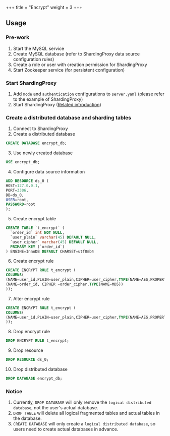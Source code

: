 +++
title = "Encrypt"
weight = 3
+++

## Usage

### Pre-work

1. Start the MySQL service
2. Create MySQL database (refer to ShardingProxy data source configuration rules)
3. Create a role or user with creation permission for ShardingProxy
4. Start Zookeeper service (for persistent configuration)

### Start ShardingProxy

1. Add `mode` and `authentication` configurations to `server.yaml` (please refer to the example of ShardingProxy)
2. Start ShardingProxy ([Related introduction](/en/quick-start/shardingsphere-proxy-quick-start/))

### Create a distributed database and sharding tables

1. Connect to ShardingProxy
2. Create a distributed database

```SQL
CREATE DATABASE encrypt_db;
```

3. Use newly created database

```SQL
USE encrypt_db;
```

4. Configure data source information

```SQL
ADD RESOURCE ds_0 (
HOST=127.0.0.1,
PORT=3306,
DB=ds_0,
USER=root,
PASSWORD=root
);
```
5. Create encrypt table

```SQL
CREATE TABLE `t_encrypt` (
  `order_id` int NOT NULL,
  `user_plain` varchar(45) DEFAULT NULL,
  `user_cipher` varchar(45) DEFAULT NULL,
  PRIMARY KEY (`order_id`)
) ENGINE=InnoDB DEFAULT CHARSET=utf8mb4
```

6. Create encrypt rule

```SQL
CREATE ENCRYPT RULE t_encrypt (
COLUMNS(
(NAME=user_id,PLAIN=user_plain,CIPHER=user_cipher,TYPE(NAME=AES,PROPERTIES('aes-key-value'='123456abc'))),
(NAME=order_id, CIPHER =order_cipher,TYPE(NAME=MD5))
));
```

7. Alter encrypt rule

```SQL
CREATE ENCRYPT RULE t_encrypt (
COLUMNS(
(NAME=user_id,PLAIN=user_plain,CIPHER=user_cipher,TYPE(NAME=AES,PROPERTIES('aes-key-value'='123456abc'))),
));
```

8. Drop encrypt rule

```SQL
DROP ENCRYPT RULE t_encrypt;
```

9. Drop resource

```SQL
DROP RESOURCE ds_0;
```

10. Drop distributed database

```SQL
DROP DATABASE encrypt_db;
```

### Notice

1. Currently, `DROP DATABASE` will only remove the `logical distributed database`, not the user's actual database. 
2. `DROP TABLE` will delete all logical fragmented tables and actual tables in the database.
3. `CREATE DATABASE` will only create a `logical distributed database`, so users need to create actual databases in advance.

